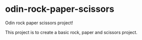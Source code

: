 # odin-rock-paper-scissors
Odin rock paper scissors project!

This project is to create a basic rock, paper and scissors project.